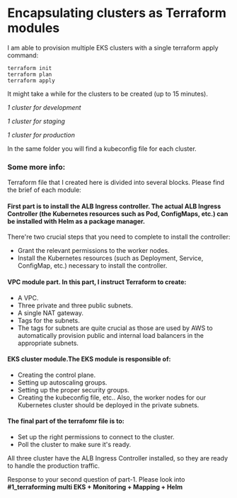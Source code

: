 # Encapsulating clusters as Terraform modules
I am able to provision multiple EKS clusters with a single terraform apply command:
```
terraform init
terraform plan
terraform apply
```
It might take a while for the clusters to be created (up to 15 minutes).

*1 cluster for development*

*1 cluster for staging*

*1 cluster for production*

In the same folder you will find a kubeconfig file for each cluster.

### Some more info:
Terraform file that I created here is divided into several blocks. Please find the brief of each module:

#### First part is to install the ALB Ingress controller. The actual ALB Ingress Controller (the Kubernetes resources such as Pod, ConfigMaps, etc.) can be installed with Helm as a package manager.
There're two crucial steps that you need to complete to install the controller:
* Grant the relevant permissions to the worker nodes.
* Install the Kubernetes resources (such as Deployment, Service, ConfigMap, etc.) necessary to install the controller.

#### VPC module part. In this part, I instruct Terraform to create:
* A VPC.
* Three private and three public subnets.
* A single NAT gateway.
* Tags for the subnets.
* The tags for subnets are quite crucial as those are used by AWS to automatically provision public and internal load balancers in the appropriate subnets.

#### EKS cluster module.The EKS module is responsible of:

* Creating the control plane.
* Setting up autoscaling groups.
* Setting up the proper security groups.
* Creating the kubeconfig file, etc..
Also, the worker nodes for our Kubernetes cluster should be deployed in the private subnets.

#### The final part of the terrafomr file is to:
* Set up the right permissions to connect to the cluster.
* Poll the cluster to make sure it's ready. 

All three cluster have the ALB Ingress Controller installed, so they are ready to handle the production traffic.

Response to your second question of part-1. Please look into **#1_terraforming multi EKS + Monitoring + Mapping + Helm**

